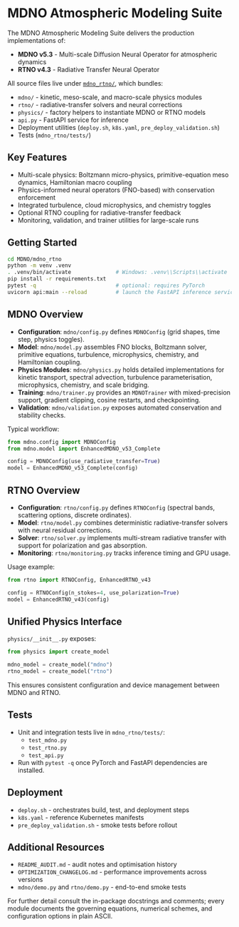 ﻿# MDNO Atmospheric Modeling Suite

The MDNO Atmospheric Modeling Suite delivers the production implementations of:

- **MDNO v5.3** - Multi-scale Diffusion Neural Operator for atmospheric dynamics
- **RTNO v4.3** - Radiative Transfer Neural Operator

All source files live under [`mdno_rtno/`](./mdno_rtno/), which bundles:

- `mdno/` - kinetic, meso-scale, and macro-scale physics modules
- `rtno/` - radiative-transfer solvers and neural corrections
- `physics/` - factory helpers to instantiate MDNO or RTNO models
- `api.py` - FastAPI service for inference
- Deployment utilities (`deploy.sh`, `k8s.yaml`, `pre_deploy_validation.sh`)
- Tests (`mdno_rtno/tests/`)

## Key Features

- Multi-scale physics: Boltzmann micro-physics, primitive-equation meso dynamics, Hamiltonian macro coupling
- Physics-informed neural operators (FNO-based) with conservation enforcement
- Integrated turbulence, cloud microphysics, and chemistry toggles
- Optional RTNO coupling for radiative-transfer feedback
- Monitoring, validation, and trainer utilities for large-scale runs

## Getting Started

```bash
cd MDNO/mdno_rtno
python -m venv .venv
. .venv/bin/activate              # Windows: .venv\\Scripts\\activate
pip install -r requirements.txt
pytest -q                         # optional: requires PyTorch
uvicorn api:main --reload         # launch the FastAPI inference service
```

## MDNO Overview

- **Configuration**: `mdno/config.py` defines `MDNOConfig` (grid shapes, time step, physics toggles).
- **Model**: `mdno/model.py` assembles FNO blocks, Boltzmann solver, primitive equations, turbulence, microphysics, chemistry, and Hamiltonian coupling.
- **Physics Modules**: `mdno/physics.py` holds detailed implementations for kinetic transport, spectral advection, turbulence parameterisation, microphysics, chemistry, and scale bridging.
- **Training**: `mdno/trainer.py` provides an `MDNOTrainer` with mixed-precision support, gradient clipping, cosine restarts, and checkpointing.
- **Validation**: `mdno/validation.py` exposes automated conservation and stability checks.

Typical workflow:

```python
from mdno.config import MDNOConfig
from mdno.model import EnhancedMDNO_v53_Complete

config = MDNOConfig(use_radiative_transfer=True)
model = EnhancedMDNO_v53_Complete(config)
```

## RTNO Overview

- **Configuration**: `rtno/config.py` defines `RTNOConfig` (spectral bands, scattering options, discrete ordinates).
- **Model**: `rtno/model.py` combines deterministic radiative-transfer solvers with neural residual corrections.
- **Solver**: `rtno/solver.py` implements multi-stream radiative transfer with support for polarization and gas absorption.
- **Monitoring**: `rtno/monitoring.py` tracks inference timing and GPU usage.

Usage example:

```python
from rtno import RTNOConfig, EnhancedRTNO_v43

config = RTNOConfig(n_stokes=4, use_polarization=True)
model = EnhancedRTNO_v43(config)
```

## Unified Physics Interface

`physics/__init__.py` exposes:

```python
from physics import create_model

mdno_model = create_model("mdno")
rtno_model = create_model("rtno")
```

This ensures consistent configuration and device management between MDNO and RTNO.

## Tests

- Unit and integration tests live in `mdno_rtno/tests/`:
  - `test_mdno.py`
  - `test_rtno.py`
  - `test_api.py`
- Run with `pytest -q` once PyTorch and FastAPI dependencies are installed.

## Deployment

- `deploy.sh` - orchestrates build, test, and deployment steps
- `k8s.yaml` - reference Kubernetes manifests
- `pre_deploy_validation.sh` - smoke tests before rollout

## Additional Resources

- `README_AUDIT.md` - audit notes and optimisation history
- `OPTIMIZATION_CHANGELOG.md` - performance improvements across versions
- `mdno/demo.py` and `rtno/demo.py` - end-to-end smoke tests

For further detail consult the in-package docstrings and comments; every module documents the governing equations, numerical schemes, and configuration options in plain ASCII.

